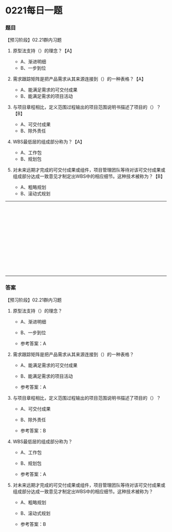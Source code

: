 # 0221每日一题
### 题目
【预习阶段】02.21群内习题

1. 原型法支持（）的理念？【A】
	- A、渐进明细
	- B、一步到位

2. 需求跟踪矩阵是把产品需求从其来源连接到（）的一种表格？【A】
	- A、能满足需求的可交付成果
	- B、能满足需求的项目活动

3. 与项目章程相比，定义范围过程输出的项目范围说明书描述了项目的（）？【B】
	- A、可交付成果
	- B、除外责任

4. WBS最低层的组成部分称为？【A】
	- A、工作包
	- B、规划包

5. 对未来远期才完成的可交付成果或组件，项目管理团队等待对该可交付成果或组成部分达成一致意见才制定出WBS中的相应细节。这种技术被称为？【B】
	- A、粗略规划
	- B、滚动式规划

<hr/>
<br/><br/><br/><br/><br/><br/><br/><br/><br/><br/><br/><br/>
<hr/>

### 答案
【预习阶段】02.21群内习题

1. 原型法支持（）的理念？
	- A、渐进明细
	- B、一步到位

	- 参考答案：A

2. 需求跟踪矩阵是把产品需求从其来源连接到（）的一种表格？
	- A、能满足需求的可交付成果
	- B、能满足需求的项目活动

	- 参考答案：A

3. 与项目章程相比，定义范围过程输出的项目范围说明书描述了项目的（）？
	- A、可交付成果
	- B、除外责任

	- 参考答案：B

4. WBS最低层的组成部分称为？
	- A、工作包
	- B、规划包

	- 参考答案：A

5. 对未来远期才完成的可交付成果或组件，项目管理团队等待对该可交付成果或组成部分达成一致意见才制定出WBS中的相应细节。这种技术被称为？
	- A、粗略规划
	- B、滚动式规划

	- 参考答案：B